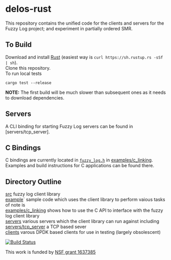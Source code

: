 # delos-rust

This repository contains the unified code for the clients and servers for the
Fuzzy Log project; and experiment in partially ordered SMR.

## To Build
Download and install [Rust](https://www.rust-lang.org) (easiest way is `curl https://sh.rustup.rs -sSf | sh`).  
Clone this repository.  
To run local tests

    cargo test --release

**NOTE:** The first build will be much slower than subsequent ones
as it needs to download dependencies.

## Servers

A CLI binding for starting Fuzzy Log servers can be found in [servers/tcp_server].

## C Bindings

C bindings are currently located in [`fuzzy_log.h`](examples/c_linking.h) in [examples/c_linking](examples/c_linking).
Examples and build instructions for C applications can be found there.

## Directory Outline
[src](src) fuzzy log client library  
[example](examples)` sample code which uses the client library to perform vaious tasks of note is  
[examples/c_linking](examples/c_linking) shows how to use the C API to interface with the fuzzy log client library  
[servers](servers) various servers which the client library can run against including  
[servers/tcp_server](servers/tcp_server) a TCP based sever  
[clients](clients) varous DPDK based clients for use in testing (largely obsolescent)  

[![Build Status](https://travis-ci.com/ProjectDelos/delos-rust.svg?token=RaEyYb9eyzdWqhSpjYxi&branch=mahesh_look_at_this)](https://travis-ci.com/ProjectDelos/delos-rust)

This work is funded by [NSF grant 1637385](https://nsf.gov/awardsearch/showAward?AWD_ID=1637385)
